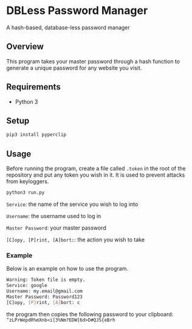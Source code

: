 # DBLess Password Manager

A hash-based, database-less password manager

## Overview

This program takes your master password through a hash function to generate a unique password for any website you visit.

## Requirements

- Python 3

## Setup

```bash
pip3 install pyperclip
```

## Usage

Before running the program, create a file called `.token` in the root of the repository and put any token you wish in it. It is used to prevent attacks from keyloggers.

```bash
python3 run.py
```

`Service`: the name of the service you wish to log into

`Username`: the username used to log in

`Master Password`: your master password

`[C]opy, [P]rint, [A]bort:`: the action you wish to take

### Example

Below is an example on how to use the program.

```bash
Warning: Token file is empty.
Service: google
Username: my.email@gmail.com
Master Password: Password123
[C]opy, [P]rint, [A]bort: c
```

the program then copies the following password to your clipboard:
`^zLPrWepdR%mXnb<i[3%Nm?EDW[6d>D#QJS{eBrh`
